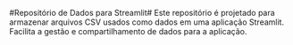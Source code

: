 #Repositório de Dados para Streamlit#
Este repositório é projetado para armazenar arquivos CSV usados como dados em uma aplicação Streamlit. Facilita a gestão e compartilhamento de dados para a aplicação.
